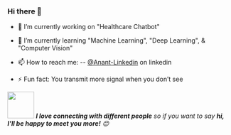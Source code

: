 ### Hi there 👋


- 🔭 I’m currently working on 
            "Healthcare Chatbot"
            
- 🌱 I’m currently learning 
            "Machine Learning",             "Deep Learning", &          "Computer Vision"

- 📫 How to reach me: 
           -- [@Anant-Linkedin](https://www.linkedin.com/in/anant--dashpute/) on linkedin
         

- ⚡ Fun fact: You transmit more signal when you don’t see



<img src="https://media.giphy.com/media/LnQjpWaON8nhr21vNW/giphy.gif" width="60"> <em><b>I love connecting with different people</b> so if you want to say <b>hi, I'll be happy to meet you more!</b> 😊</em>
